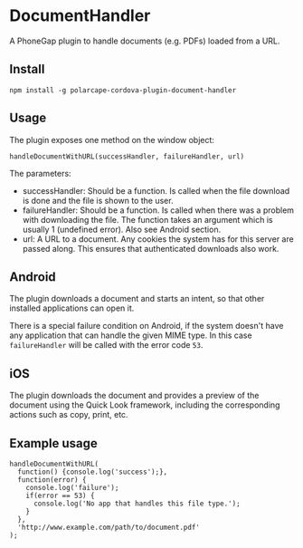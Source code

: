 # DocumentHandler

A PhoneGap plugin to handle documents (e.g. PDFs) loaded from a URL. 

## Install

    npm install -g polarcape-cordova-plugin-document-handler

## Usage

The plugin exposes one method on the window object: 

    handleDocumentWithURL(successHandler, failureHandler, url)

The parameters: 

* successHandler: Should be a function. Is called when the file download is done and the file is shown to the user. 
* failureHandler: Should be a function. Is called when there was a problem with downloading the file. 
The function takes an argument which is usually 1 (undefined error). Also see Android section.
* url: A URL to a document. Any cookies the system has for this server are passed along. This ensures that authenticated downloads also work. 

## Android

The plugin downloads a document and starts an intent, so that other installed applications can open it.

There is a special failure condition on Android, if the system doesn't have any application that can handle the given MIME type. In this case `failureHandler` will be called with the error code `53`. 

## iOS

The plugin downloads the document and provides a preview of the document using the Quick Look framework,
including the corresponding actions such as copy, print, etc.

## Example usage

    handleDocumentWithURL(
      function() {console.log('success');},
      function(error) {
        console.log('failure');
        if(error == 53) {
          console.log('No app that handles this file type.');
        }
      }, 
      'http://www.example.com/path/to/document.pdf'
    );
